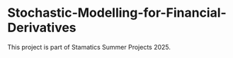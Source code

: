 # Stochastic-Modelling-for-Financial-Derivatives
This project is part of Stamatics Summer Projects 2025.
